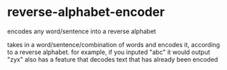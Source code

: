# reverse-alphabet-encoder
encodes any word/sentence into a reverse alphabet

takes in a word/sentence/combination of words and encodes it, according to a reverse alphabet.
for example, if you inputed "abc" it would output "zyx"
also has a feature that decodes text that has already been encoded
